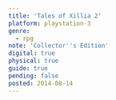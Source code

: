 ```yaml
---
title: 'Tales of Xillia 2'
platform: playstation-3
genre:
  - rpg
note: 'Collector''s Edition'
digital: true
physical: true
guide: true
pending: false
posted: 2014-08-14
---
```

